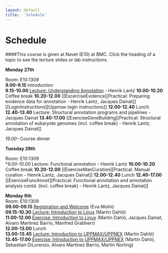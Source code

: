 ```yaml
---
layout: default
title:  'Schedule'
---
```


# Schedule

####This course is given at Navet (E10) at BMC. Click the heading of a topic to see the lecture slides or lab instructions.

**Monday 27th** 

Room: E10:1309  
**9.00-9.15** Introduction  
**9.15-10.00** [Lecture: Understanding Annotation](%ATTACHURL%/Annotation.pdf) - Henrik Lantz
**10.00-10.20** Coffee break
**10.20-12.00** [[ExcerciseEvidence][Practical: Preparing evidence data for annotation - Henrik Lantz, Jacques Dainat]]
[[LoginInstructions][Uppmax login instructions]]
**12.00-12.40** Lunch  
**12.40-13.40** Lecture: Structural annotation programs and pipelines - Jacques Dainat
**13.40-17.00** [[ExerciseGeneBuilding][Practical: Structural annotation of eukaryote genomes (incl. coffee break) - Henrik Lantz, Jacques Dainat]]

*19.00-* Course dinner

**Tuesday 28th** 

Room: E10:1309  
**9.00-10.00* Lecture: Functional annotation - Henrik Lantz
**10.00-10.20** Coffee break
**10.20-12.00** [[ExerciseManCuration][Practical: Manual curation - Henrik Lantz, Jacques Dainat]]
**12.00-12.40** Lunch
**12.40-17.00** [[ExerciseFuncAnnot][Practical: Functional annotation and annotation analysis contd. (incl. coffee break) - Henrik Lantz, Jacques Dainat]]


**Monday 9th**  
Room: E10:1309  
**09.00-09.15** [Registration and Welcome](slides/150209_SciLifeLab_presentation.pdf) (Eva Molin)  
**09.15-10.30** [Lecture: Introduction to Linux](slides/dahlo-linux.pdf) (Martin Dahlö)  
**11.00-12.00** [Exercise: Introduction to Linux](labs/linux-intro) (Martin Dahlö, Jacques Dainat, Alvaro Martinez Barrio, Manfred Grabherr)  
**12.00-13.00** Lunch  
**13.00-13.45** [Lecture: Introduction to UPPMAX/UPPNEX](slides/dahlo-uppmax.pdf) (Martin Dahlö)  
**13.45-17.00** [Exercise: Introduction to UPPMAX/UPPNEX](labs/uppmax-intro) (Martin Dahlö, Sebastian DiLorenzo, Alvaro Martinez Barrio, Martin Norling)  


